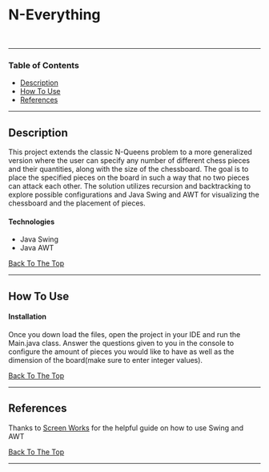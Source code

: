 # N-Everything
<div style="text-align: center;"><a></a><br /></div>


---

### Table of Contents

- [Description](#description)
- [How To Use](#how-to-use)
- [References](#references)

---

## Description

This project extends the classic N-Queens problem to a more generalized version where the user can specify any number of different chess pieces and their quantities, along with the size of the chessboard. The goal is to place the specified pieces on the board in such a way that no two pieces can attack each other. The solution utilizes recursion and backtracking to explore possible configurations and Java Swing and AWT for visualizing the chessboard and the placement of pieces.

#### Technologies

- Java Swing
- Java AWT

[Back To The Top](#read-me-template)

---

## How To Use

#### Installation

Once you down load the files, open the project in your IDE and run the Main.java class. Answer the questions given to you in the console to configure the amount of pieces you would like to have as well as the dimension of the board(make sure to enter integer values). 

[Back To The Top](#read-me-template)

---

## References
Thanks to [Screen Works](https://www.youtube.com/@screenworks267) for the helpful guide on how to use Swing and AWT

[Back To The Top](#read-me-template)

---


